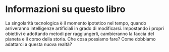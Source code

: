 # Informazioni su questo libro

La singolarità tecnologica è il momento ipotetico nel tempo, quando arriveranno intelligenze artificiali in grado di modificarsi. Impostando i propri obiettivi e adottando metodi per raggiungerli, cambieranno la faccia del pianeta e il corso della storia. Che cosa possiamo fare? Come dobbiamo adattarci a questa nuova realtà?